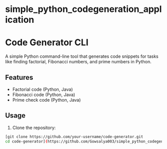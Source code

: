 # simple_python_codegeneration_application
# Code Generator CLI

A simple Python command-line tool that generates code snippets for tasks like finding factorial, Fibonacci numbers, and prime numbers in Python.

## Features
- Factorial code (Python, Java)
- Fibonacci code (Python, Java)
- Prime check code (Python, Java)

## Usage
1. Clone the repository:
```bash
[git clone https://github.com/your-username/code-generator.git
cd code-generator](https://github.com/Gowsalya003/simple_python_codegeneration_application/tree/main)
